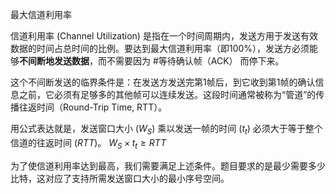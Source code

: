 最大信道利用率

信道利用率 (Channel Utilization) 是指在一个时间周期内，发送方用于发送有效数据的时间占总时间的比例。要达到最大信道利用率（即100%），发送方必须能够**不间断地发送数据**，而不需要因为 #等待确认帧（ACK） 而停下来。

这个不间断发送的临界条件是：在发送方发送完第1帧后，到它收到第1帧的确认信息之前，它必须有足够多的其他帧可以连续发送。这段时间通常被称为“管道”的传播往返时间（Round-Trip Time, RTT）。

用公式表达就是，发送窗口大小 ($W_S$) 乘以发送一帧的时间 ($t_t$) 必须大于等于整个信道的往返时间 ($RTT$)。
$W_S \times t_t \ge RTT$

为了使信道利用率达到最高，我们需要满足上述条件。题目要求的是最少需要多少比特，这对应了支持所需发送窗口大小的最小序号空间。
